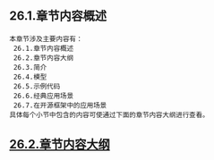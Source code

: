 
## 26.1.章节内容概述
    本章节涉及主要内容有：
     26.1.章节内容概述
     26.2.章节内容大纲
     26.3.简介
     26.4.模型
     26.5.示例代码
     26.6.经典应用场景
     26.7.在开源框架中的应用场景 
	具体每个小节中包含的内容可使通过下面的章节内容大纲进行查看。

## <a href="/enhance/markmap/general/designpattern/designpattern-java/chapter/designpattern-java-outline5-chapter26.html" target="_blank">26.2.章节内容大纲</a>

<Markmap localtion="/enhance/markmap/general/designpattern/designpattern-java/chapter/designpattern-java-outline5-chapter26.html" height="500rem"/>


